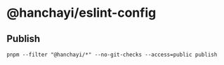 # @hanchayi/eslint-config

## Publish

```
pnpm --filter "@hanchayi/*" --no-git-checks --access=public publish
```